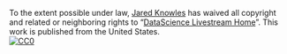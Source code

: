 To the extent possible under law,
[Jared Knowles](http://github.com/jknowles/DataScienceLivestream)
has waived all copyright and related or neighboring rights to
&ldquo;[DataScience Livestream Home](http://github.com/jknowles/DataScienceLivestream)&rdquo;.
This work is published from the United States.
<br/>
[![CC0](http://i.creativecommons.org/p/zero/1.0/88x31.png)](http://creativecommons.org/publicdomain/zero/1.0/)
